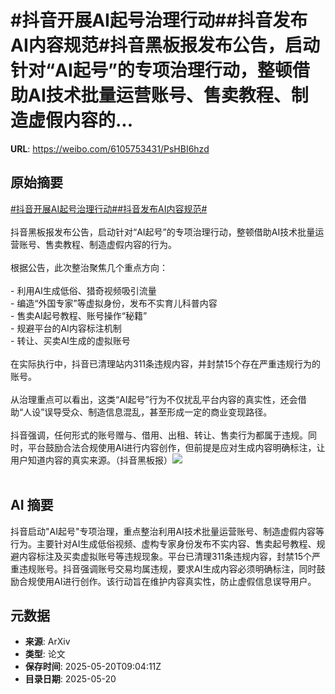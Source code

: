 # #抖音开展AI起号治理行动##抖音发布AI内容规范#抖音黑板报发布公告，启动针对“AI起号”的专项治理行动，整顿借助AI技术批量运营账号、售卖教程、制造虚假内容的...

**URL**: https://weibo.com/6105753431/PsHBI6hzd

## 原始摘要

<a href="https://m.weibo.cn/search?containerid=231522type%3D1%26t%3D10%26q%3D%23%E6%8A%96%E9%9F%B3%E5%BC%80%E5%B1%95AI%E8%B5%B7%E5%8F%B7%E6%B2%BB%E7%90%86%E8%A1%8C%E5%8A%A8%23&amp;extparam=%23%E6%8A%96%E9%9F%B3%E5%BC%80%E5%B1%95AI%E8%B5%B7%E5%8F%B7%E6%B2%BB%E7%90%86%E8%A1%8C%E5%8A%A8%23" data-hide=""><span class="surl-text">#抖音开展AI起号治理行动#</span></a><a href="https://m.weibo.cn/search?containerid=231522type%3D1%26t%3D10%26q%3D%23%E6%8A%96%E9%9F%B3%E5%8F%91%E5%B8%83AI%E5%86%85%E5%AE%B9%E8%A7%84%E8%8C%83%23&amp;extparam=%23%E6%8A%96%E9%9F%B3%E5%8F%91%E5%B8%83AI%E5%86%85%E5%AE%B9%E8%A7%84%E8%8C%83%23" data-hide=""><span class="surl-text">#抖音发布AI内容规范#</span></a><br><br>抖音黑板报发布公告，启动针对“AI起号”的专项治理行动，整顿借助AI技术批量运营账号、售卖教程、制造虚假内容的行为。<br><br>根据公告，此次整治聚焦几个重点方向：<br><br>- 利用AI生成低俗、猎奇视频吸引流量<br>- 编造“外国专家”等虚拟身份，发布不实育儿科普内容<br>- 售卖AI起号教程、账号操作“秘籍”<br>- 规避平台的AI内容标注机制<br>- 转让、买卖AI生成的虚拟账号<br><br>在实际执行中，抖音已清理站内311条违规内容，并封禁15个存在严重违规行为的账号。<br><br>从治理重点可以看出，这类“AI起号”行为不仅扰乱平台内容的真实性，还会借助“人设”误导受众、制造信息混乱，甚至形成一定的商业变现路径。<br><br>抖音强调，任何形式的账号赠与、借用、出租、转让、售卖行为都属于违规。同时，平台鼓励合法合规使用AI进行内容创作，但前提是应对生成内容明确标注，让用户知道内容的真实来源。（抖音黑板报）<img style="" src="https://tvax1.sinaimg.cn/large/006Fd7o3gy1i1m0kxypsxj30yy17cqj3.jpg" referrerpolicy="no-referrer"><br><br>

## AI 摘要

抖音启动"AI起号"专项治理，重点整治利用AI技术批量运营账号、制造虚假内容等行为。主要针对AI生成低俗视频、虚构专家身份发布不实内容、售卖起号教程、规避内容标注及买卖虚拟账号等违规现象。平台已清理311条违规内容，封禁15个严重违规账号。抖音强调账号交易均属违规，要求AI生成内容必须明确标注，同时鼓励合规使用AI进行创作。该行动旨在维护内容真实性，防止虚假信息误导用户。

## 元数据

- **来源**: ArXiv
- **类型**: 论文
- **保存时间**: 2025-05-20T09:04:11Z
- **目录日期**: 2025-05-20
